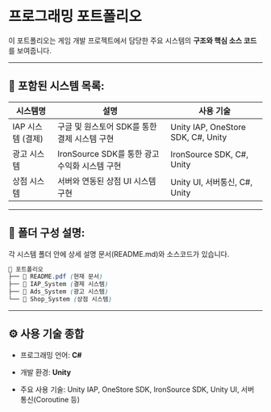# 프로그래밍 포트폴리오

이 포트폴리오는 게임 개발 프로젝트에서 담당한 주요 시스템의 **구조와 핵심 소스 코드**를 보여줍니다.

---

## 📌 포함된 시스템 목록:

|시스템명|설명|사용 기술|
|---|---|---|
|IAP 시스템 (결제)|구글 및 원스토어 SDK를 통한 결제 시스템 구현|Unity IAP, OneStore SDK, C#, Unity|
|광고 시스템|IronSource SDK를 통한 광고 수익화 시스템 구현|IronSource SDK, C#, Unity|
|상점 시스템|서버와 연동된 상점 UI 시스템 구현|Unity UI, 서버통신, C#, Unity|

---

## 📂 폴더 구성 설명:

각 시스템 폴더 안에 상세 설명 문서(README.md)와 소스코드가 있습니다.

```scss
📁 포트폴리오 
├── 📄 README.pdf (현재 문서) 
├── 📁 IAP_System (결제 시스템) 
├── 📁 Ads_System (광고 시스템) 
└── 📁 Shop_System (상점 시스템)
```


---

## ⚙️ 사용 기술 종합

- 프로그래밍 언어: **C#**
    
- 개발 환경: **Unity**
    
- 주요 사용 기술: Unity IAP, OneStore SDK, IronSource SDK, Unity UI, 서버 통신(Coroutine 등)